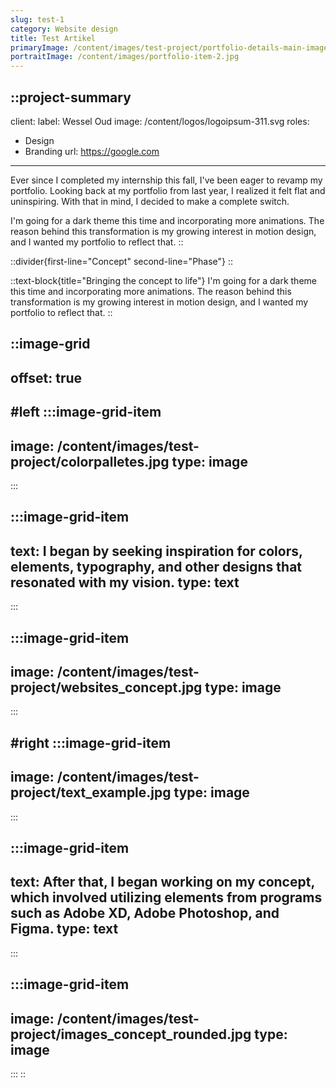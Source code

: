```yaml
---
slug: test-1
category: Website design
title: Test Artikel
primaryImage: /content/images/test-project/portfolio-details-main-image.jpg
portraitImage: /content/images/portfolio-item-2.jpg
---
```


::project-summary
---
client:
  label: Wessel Oud
  image: /content/logos/logoipsum-311.svg
roles:
  - Design
  - Branding
url: https://google.com
---
Ever since I completed my internship this fall, I've been eager to revamp my portfolio. Looking back at my portfolio from last year, I realized it felt flat and uninspiring. With that in mind, I decided to make a complete switch.

I'm going for a dark theme this time and incorporating more animations. The reason behind this transformation is my growing interest in motion design, and I wanted my portfolio to reflect that.
::

::divider{first-line="Concept" second-line="Phase"}
::

::text-block{title="Bringing the concept to life"}
I'm going for a dark theme this time and incorporating more animations. The reason behind this transformation is my growing interest in motion design, and I wanted my portfolio to reflect that.
::

::image-grid
---
offset: true
---
#left
  :::image-grid-item
  ---
  image: /content/images/test-project/colorpalletes.jpg
  type: image
  ---
  :::

  :::image-grid-item
  ---
  text: I began by seeking inspiration for colors, elements, typography, and other designs that resonated with my vision.
  type: text
  ---
  :::

  :::image-grid-item
  ---
  image: /content/images/test-project/websites_concept.jpg
  type: image
  ---
  :::

#right
  :::image-grid-item
  ---
  image: /content/images/test-project/text_example.jpg
  type: image
  ---
  :::

  :::image-grid-item
  ---
  text: After that, I began working on my concept, which involved utilizing elements from programs such as Adobe XD, Adobe Photoshop, and Figma.
  type: text
  ---
  :::

  :::image-grid-item
  ---
  image: /content/images/test-project/images_concept_rounded.jpg
  type: image
  ---
  :::
::
